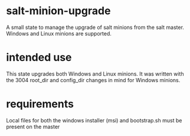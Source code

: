# salt-minion-upgrade
A small state to manage the upgrade of salt minions from the salt master. Windows and Linux minions are supported.

# intended use

This state upgrades both Windows and Linux minions. It was written with the 3004 root_dir and config_dir changes in mind for Windows minions.

# requirements

Local files for both the windows installer (msi) and bootstrap.sh must be present on the master
